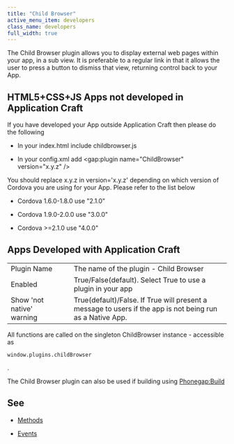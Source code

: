 ```yaml
---
title: "Child Browser"
active_menu_item: developers
class_name: developers
full_width: true
---
```



The Child Browser plugin allows you to display external web pages within your app, in a sub view. It is preferable to a regular link in that it allows the user to press a button to dismiss that view, returning control back to your App.

## HTML5+CSS+JS Apps not developed in Application Craft

If you have developed your App outside Application Craft then please do the following

 - In your index.html include childbrowser.js

 - In your config.xml add \<gap:plugin name="ChildBrowser" version="x.y.z" /\>

You should replace x.y.z in version='x.y.z' depending on which version of Cordova you are using for your App. Please refer to the list below

 - Cordova 1.6.0-1.8.0 use "2.1.0"

 - Cordova 1.9.0-2.0.0 use "3.0.0"

 - Cordova \>=2.1.0 use "4.0.0"

## Apps Developed with Application Craft

<table>
<tr>
<td width="182">
Plugin Name

</td>
<td width="33">
</td>
<td width="727">
The name of the plugin - Child Browser

</td>
</tr>
<tr>
<td width="182">
Enabled

</td>
<td width="33">
</td>
<td width="727">
True/False(default). Select True to use a plugin in your app

</td>
</tr>
<tr>
<td width="182">
Show 'not native' warning

</td>
<td width="33">
</td>
<td width="727">
True(default)/False. If True will present a message to users if the app is not being run as a Native App.

</td>
</tr>
</table>

All functions are called on the singleton ChildBrowser instance - accessible as

    window.plugins.childBrowser
   

.

The Child Browser plugin can also be used if building using [Phonegap:Build](../../../phonegapbuild/)

## See

 - [Methods](methods/)

 - [Events](events/)


